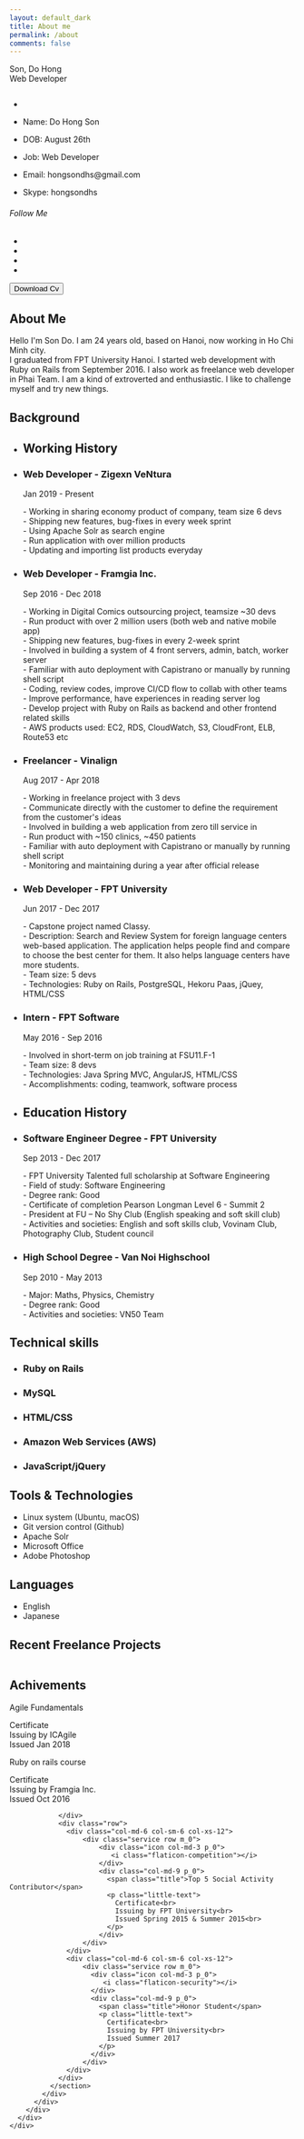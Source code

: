 ```yaml
---
layout: default_dark
title: About me
permalink: /about
comments: false
---
```


<div class="row justify-content-between about-me">
  <div class="col-lg-3 col-md-4 col-sm-12 order-md-12">
    <div class="sticky-top sticky-top-20">
      <div class="profile">
        <div class="profile-name">
          <span class="name">Son, Do Hong</span><br>
          <span class="job">Web Developer</span>
        </div>
        <figure class="profile-image">
           <img src="assets/images/profile.jpg" alt="">
        </figure>
        <ul class="profile-information">
            <li></li>
            <li><p><span>Name:</span> Do Hong Son</p></li>
            <li><p><span>DOB:</span> August 26th</p></li>
            <li><p><span>Job:</span> Web Developer</p></li>
            <li><p><span>Email:</span> hongsondhs@gmail.com</p></li>
            <li><p><span>Skype:</span> hongsondhs</p></li>
        </ul>
        <div class="col-md-12 text-center">
          <h6 class="title">Follow Me</h6>
          <ul class="social-links circle">
            <li class="facebook"><a href="https://www.facebook.com/sondh5" target="social_window" title="facebook"> <i class="fa fa-facebook"></i></a></li>
            <li class="stumbleupon"><a href="https://www.instagram.com/sondh5" target="social_window" title="instagram"> <i class="fa fa-instagram"></i></a></li>
            <li class="linkedin"><a href="https://www.linkedin.com/in/sondh5/" target="social_window" title="linkedin"> <i class="fa fa-linkedin"></i></a></li>
            <li class="xing"><a href="https://sondh5.pixieset.com/" target="social_window" title="pixieset"> <i class="fa fa-camera"></i></a></li>
          </ul>
        </div>
        <div class="col-md-12">
          <form method="get" action="{{ site.baseurl }}/public/CV_DOHONGSON.pdf" target="_blank">
            <button type="submit" class="btn site-btn icon">Download Cv<i class="fa fa-download" aria-hidden="true"></i></button>
          </form>
        </div>
      </div>
    </div>
  </div>
  <div class="col-lg-9 col-md-8 col-sm-12 order-md-1 pr-3">
    <div class="row">
      <div class="col-md-12">
        <div id="content" class="panel-container">
          <!-- Home Page
          ================================================== -->
          <div id="resume" style="display: block;" class="active">
            <div class="row">
              <section class="about-me line col-md-12 padding_30">
                <div class="section-title"><span></span><h2>About Me</h2></div>
                <p>Hello I'm Son Do. I am 24 years old, based on Hanoi, now working in Ho Chi Minh city.<br>
                I graduated from FPT University Hanoi. I started web development with Ruby on Rails from September 2016. I also work as freelance web developer in Phai Team.
                I am a kind of extroverted and enthusiastic. I like to challenge myself and try new things.
                </p>
              </section>
            </div>
            <div class="row">
              <section class="education">
                <div class="section-title"><span></span><h2>Background</h2></div>
                  <div class="row">
                      <!-- Working History -->
                      <div class="working-history col-md-12 padding_15">
                          <ul class="timeline col-md-12">
                              <li><i class="fa fa-suitcase" aria-hidden="true"></i><h2 class="timeline-title">Working History</h2></li>
                              <!-- a work -->
                              <li><h3 class="line-title">Web Developer - Zigexn VeNtura</h3>
                                  <span>Jan 2019 - Present</span>
                                  <p class="little-text">
                                    - Working in sharing economy product of company, team size 6 devs<br>
                                    - Shipping new features, bug-fixes in every week sprint<br>
                                    - Using Apache Solr as search engine<br>
                                    - Run application with over million products<br>
                                    - Updating and importing list products everyday<br>
                                  </p>
                              </li>
                             <!-- a work -->
                              <li><h3 class="line-title">Web Developer - Framgia Inc.</h3>
                                  <span>Sep 2016 - Dec 2018</span>
                                  <p class="little-text">
                                    - Working in Digital Comics outsourcing project, teamsize ~30 devs  <br>
                                    - Run product with over 2 million users (both web and native mobile app) <br>
                                    - Shipping new features, bug-fixes in every 2-week sprint<br>
                                    - Involved in building a system of 4 front servers, admin, batch, worker server<br>
                                    - Familiar with auto deployment with Capistrano or manually by running shell script<br>
                                    - Coding, review codes, improve CI/CD flow to collab with other teams<br>
                                    - Improve performance, have experiences in reading server log<br>
                                    - Develop project with Ruby on Rails as backend and other frontend related skills<br>
                                    - AWS products used: EC2, RDS, CloudWatch, S3, CloudFront, ELB, Route53 etc
                                  </p>
                              </li>
                              <!-- a work -->
                              <li><h3 class="line-title">Freelancer - Vinalign</h3>
                                 <span>Aug 2017 - Apr 2018</span>
                                 <p class="little-text">
                                    - Working in freelance project with 3 devs <br>
                                    - Communicate directly with the customer to define the requirement from the customer's ideas<br>
                                    -  Involved in building a web application from zero till service in<br>
                                    - Run product with ~150 clinics, ~450 patients <br>
                                    - Familiar with auto deployment with Capistrano or manually by running shell script<br>
                                    - Monitoring and maintaining during a year after official release
                                 </p>
                              </li>
                              <!-- a work -->
                               <li><h3 class="line-title">Web Developer - FPT University</h3>
                                   <span>Jun 2017 - Dec 2017</span>
                                   <p class="little-text">
                                     - Capstone project named Classy.<br>
                                     - Description: Search and Review System for foreign language centers web-based application. The application helps people find and compare to choose the best center for them. It also helps language centers have more students.<br>
                                     - Team size: 5 devs<br>
                                     - Technologies: Ruby on Rails, PostgreSQL, Hekoru Paas, jQuey, HTML/CSS
                                   </p>
                               </li>
                               <!-- a work -->
                              <li><h3 class="line-title">Intern - FPT Software</h3>
                                  <span>May 2016 - Sep 2016</span>
                                  <p class="little-text">
                                    - Involved in short-term on job training at FSU11.F-1<br>
                                    - Team size: 8 devs<br>
                                    - Technologies: Java Spring MVC, AngularJS, HTML/CSS<br>
                                    - Accomplishments: coding, teamwork, software process<br>
                                  </p>
                              </li>
                          </ul>
                      </div>
                      <!-- Education History -->
                      <div class="education-history col-md-12 padding_15">
                          <ul class="timeline col-md-12 top_30">
                              <li><i class="fa fa-graduation-cap" aria-hidden="true"></i><h2 class="timeline-title">Education History</h2></li>
                              <!-- a work -->
                              <li><h3 class="line-title">Software Engineer Degree - FPT University</h3>
                                  <span>Sep 2013 - Dec 2017</span>
                                  <p class="little-text">
                                  - FPT University Talented full scholarship at Software Engineering<br>
                                  - Field of study: Software Engineering<br>
                                  - Degree rank: Good<br>
                                  - Certificate of completion Pearson Longman Level 6 - Summit 2<br>
                                  - President at FU – No Shy Club (English speaking and soft skill club)<br>
                                  - Activities and societies: English and soft skills club, Vovinam Club, Photography Club, Student council<br>
                                  </p>
                              </li>
                             <!-- a work -->
                              <li><h3 class="line-title">High School Degree - Van Noi Highschool</h3>
                                  <span>Sep 2010 - May 2013</span>
                                  <p class="little-text">
                                    - Major: Maths, Physics, Chemistry<br>
                                    - Degree rank: Good<br>
                                    - Activities and societies: VN50 Team<br>
                                  </p>
                              </li>
                          </ul>
                      </div>
                  </div>
              </section>
            </div>
            <!-- Skills Section -->
            <div class="row">
              <section class="design-skills col-md-6">
                <div class="section-title"><span></span><h2>Technical skills</h2></div>
                <ul class="skill-list">
                  <li>
                    <h3>Ruby on Rails</h3>
                    <div class="progress">
                      <div class="percentage" style="width:80%;"></div>
                    </div>
                  </li>
                  <li>
                    <h3>MySQL</h3>
                    <div class="progress">
                      <div class="percentage" style="width:70%;"></div>
                    </div>
                  </li>
                  <li>
                    <h3>HTML/CSS</h3>
                    <div class="progress">
                      <div class="percentage" style="width:75%;"></div>
                    </div>
                  </li>
                  <li>
                    <h3>Amazon Web Services (AWS)</h3>
                    <div class="progress">
                      <div class="percentage" style="width:65%;"></div>
                    </div>
                  </li>
                  <li>
                    <h3>JavaScript/jQuery</h3>
                    <div class="progress">
                      <div class="percentage" style="width:70%;"></div>
                    </div>
                  </li>
                </ul>
              </section>
              <section class="code-skills col-md-6 ">
                <div class="section-title"><span></span><h2>Tools & Technologies</h2></div>
                <ul class="list-icons">
                  <li><i class="fa fa-check"></i> Linux system (Ubuntu, macOS)</li>
                  <li><i class="fa fa-check"></i> Git version control (Github)</li>
                  <li><i class="fa fa-check"></i> Apache Solr</li>
                  <li><i class="fa fa-check"></i> Microsoft Office</li>
                  <li><i class="fa fa-check"></i>Adobe Photoshop </li>
                </ul>
                <div class="section-title"><span></span><h2>Languages</h2></div>
                <ul class="list-icons">
                  <li><i class="fa fa-check"></i> English</li>
                  <li><i class="fa fa-check"></i> Japanese</li>
                </ul>
              </section>
            </div>
            <!-- Clients Section -->
            <div class="row">
              <section class="clients col-md-12 graybg padding_45">
                <div class="section-title bottom_30"><span></span><h2>Recent Freelance Projects</h2></div>
                <div class="row">
                    <div class="col-lg-3 col-md-3 col-sm-6 col-xs-12">
                      <a href="http://vinalign.com" target="_blank">
                        <div class="client">
                           <img src="assets/images/client-01.jpg" alt="">
                        </div>
                      </a>
                    </div>
                    <div class="col-lg-3 col-md-3 col-sm-6 col-xs-12">
                      <a href="https://classyy.herokuapp.com/" target="_blank">
                        <div class="client">
                           <img src="assets/images/client-02.jpg" alt="">
                        </div>
                      </a>
                    </div>
                    <div class="col-lg-3 col-md-3 col-sm-6 col-xs-12">
                      <a href="https://thumuamaymoc.com" target="_blank">
                        <div class="client">
                           <img src="assets/images/client-03.jpg" alt="">
                        </div>
                      </a>
                    </div>
                    <div class="col-lg-3 col-md-3 col-sm-6 col-xs-12">
                      <a href="https://huongtien.wedding/" target="_blank">
                        <div class="client">
                           <img src="assets/images/client-04.jpg" alt="">
                        </div>
                      </a>
                    </div>
                </div>
              </section>
            </div>
              <!-- My Services Section -->
            <div class="row">
              <section class="services line graybg col-md-12 padding_50 padbot_50">
                <div class="section-title"><span></span><h2>Achivements</h2></div>
                <div class="row padbot_30">
                    <!-- a service -->
                    <div class="col-md-6 col-sm-6 col-xs-12">
                        <div class="service row m_0">
                            <div class="icon col-md-3 p_0">
                               <i class="flaticon-approve"></i>
                            </div>
                            <div class="col-md-9 p_0">
                              <span class="title">Agile Fundamentals</span>
                              <p class="little-text">
                                Certificate<br>
                                Issuing by ICAgile<br>
                                Issued Jan 2018
                              </p>
                            </div>
                        </div>
                    </div>
                    <!-- a service -->
                    <div class="col-md-6 col-sm-6 col-xs-12">
                        <div class="service row m_0">
                            <div class="icon col-md-3 p_0">
                               <i class="flaticon-html"></i>
                            </div>
                            <div class="col-md-9 p_0">
                              <span class="title">Ruby on rails course</span>
                              <p class="little-text">
                                Certificate<br>
                                Issuing by Framgia Inc.<br>
                                Issued Oct 2016
                              </p>
                            </div>
                        </div>
                    </div>
                    <!-- a service -->

                </div>
                <div class="row">
                  <div class="col-md-6 col-sm-6 col-xs-12">
                      <div class="service row m_0">
                          <div class="icon col-md-3 p_0">
                             <i class="flaticon-competition"></i>
                          </div>
                          <div class="col-md-9 p_0">
                            <span class="title">Top 5 Social Activity Contributor</span>
                            <p class="little-text">
                              Certificate<br>
                              Issuing by FPT University<br>
                              Issued Spring 2015 & Summer 2015<br>
                            </p>
                          </div>
                      </div>
                  </div>
                  <div class="col-md-6 col-sm-6 col-xs-12">
                      <div class="service row m_0">
                        <div class="icon col-md-3 p_0">
                           <i class="flaticon-security"></i>
                        </div>
                        <div class="col-md-9 p_0">
                          <span class="title">Honor Student</span>
                          <p class="little-text">
                            Certificate<br>
                            Issuing by FPT University<br>
                            Issued Summer 2017
                          </p>
                        </div>
                      </div>
                  </div>
                </div>
              </section>
            </div>
          </div>
        </div>
      </div>
    </div>
  </div>
</div>
